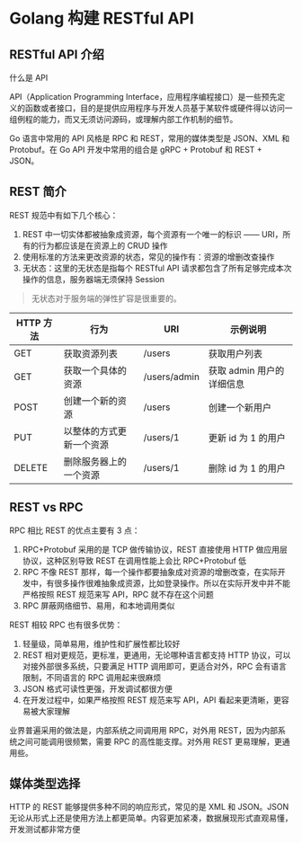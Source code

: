 # Golang 构建 RESTful API

## RESTful API 介绍

什么是 API

API（Application Programming Interface，应用程序编程接口）是一些预先定义的函数或者接口，目的是提供应用程序与开发人员基于某软件或硬件得以访问一组例程的能力，而又无须访问源码，或理解内部工作机制的细节。

Go 语言中常用的 API 风格是 RPC 和 REST，常用的媒体类型是 JSON、XML 和 Protobuf。在 Go API 开发中常用的组合是 gRPC + Protobuf 和 REST + JSON。

## REST 简介

REST 规范中有如下几个核心：

1.  REST 中一切实体都被抽象成资源，每个资源有一个唯一的标识 —— URI，所有的行为都应该是在资源上的 CRUD 操作
2.  使用标准的方法来更改资源的状态，常见的操作有：资源的增删改查操作
3.  无状态：这里的无状态是指每个 RESTful API 请求都包含了所有足够完成本次操作的信息，服务器端无须保持 Session

>   无状态对于服务端的弹性扩容是很重要的。

| HTTP 方法 | 行为                     | URI          | 示例说明                  |
| --------- | ------------------------ | ------------ | ------------------------- |
| GET       | 获取资源列表             | /users       | 获取用户列表              |
| GET       | 获取一个具体的资源       | /users/admin | 获取 admin 用户的详细信息 |
| POST      | 创建一个新的资源         | /users       | 创建一个新用户            |
| PUT       | 以整体的方式更新一个资源 | /users/1     | 更新 id 为 1 的用户       |
| DELETE    | 删除服务器上的一个资源   | /users/1     | 删除 id 为 1 的用户       |

## REST vs RPC

RPC 相比 REST 的优点主要有 3 点：

1.  RPC+Protobuf 采用的是 TCP 做传输协议，REST 直接使用 HTTP 做应用层协议，这种区别导致 REST 在调用性能上会比 RPC+Protobuf 低
2.  RPC 不像 REST 那样，每一个操作都要抽象成对资源的增删改查，在实际开发中，有很多操作很难抽象成资源，比如登录操作。所以在实际开发中并不能严格按照 REST 规范来写 API，RPC 就不存在这个问题
3.  RPC 屏蔽网络细节、易用，和本地调用类似

REST 相较 RPC 也有很多优势：

1.  轻量级，简单易用，维护性和扩展性都比较好
2.  REST 相对更规范，更标准，更通用，无论哪种语言都支持 HTTP 协议，可以对接外部很多系统，只要满足 HTTP 调用即可，更适合对外，RPC 会有语言限制，不同语言的 RPC 调用起来很麻烦
3.  JSON 格式可读性更强，开发调试都很方便
4.  在开发过程中，如果严格按照 REST 规范来写 API，API 看起来更清晰，更容易被大家理解

业界普遍采用的做法是，内部系统之间调用用 RPC，对外用 REST，因为内部系统之间可能调用很频繁，需要 RPC 的高性能支撑。对外用 REST 更易理解，更通用些。

## 媒体类型选择

HTTP 的 REST 能够提供多种不同的响应形式，常见的是 XML 和 JSON。JSON 无论从形式上还是使用方法上都更简单。内容更加紧凑，数据展现形式直观易懂，开发测试都非常方便

